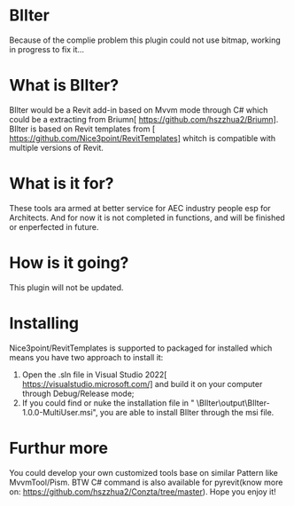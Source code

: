 # BIlter

Because of the complie problem this plugin could not use bitmap, working in progress to fix it...

# What is BIlter?

BIlter would be a Revit add-in based on Mvvm mode through C# which could be a extracting from Briumn[ https://github.com/hszzhua2/Briumn].
BIlter is based on Revit templates from [ https://github.com/Nice3point/RevitTemplates] whitch is compatible with multiple versions of Revit.

# What is it for?

These tools ara armed at better service for AEC industry people esp for Architects. And for now it is not completed in functions, and will be finished or enperfected in future.

# How is it going?

This plugin will not be updated.

# Installing

Nice3point/RevitTemplates is supported to packaged for installed which means you have two approach to install it:

1. Open the .sln file in Visual Studio 2022[ https://visualstudio.microsoft.com/] and build it on your computer through Debug/Release mode;
2. If you could find or nuke the installation file in " \BIlter\output\BIlter-1.0.0-MultiUser.msi", you are able to install BIlter through the msi file.

# Furthur more

You could develop your own customized tools base on similar Pattern like MvvmTool/Pism. BTW C# command is also available for pyrevit(know more on: https://github.com/hszzhua2/Conzta/tree/master). Hope you enjoy it!
